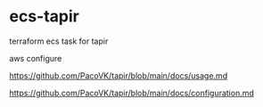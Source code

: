 # ecs-tapir
terraform ecs task for tapir

aws configure

https://github.com/PacoVK/tapir/blob/main/docs/usage.md

https://github.com/PacoVK/tapir/blob/main/docs/configuration.md

